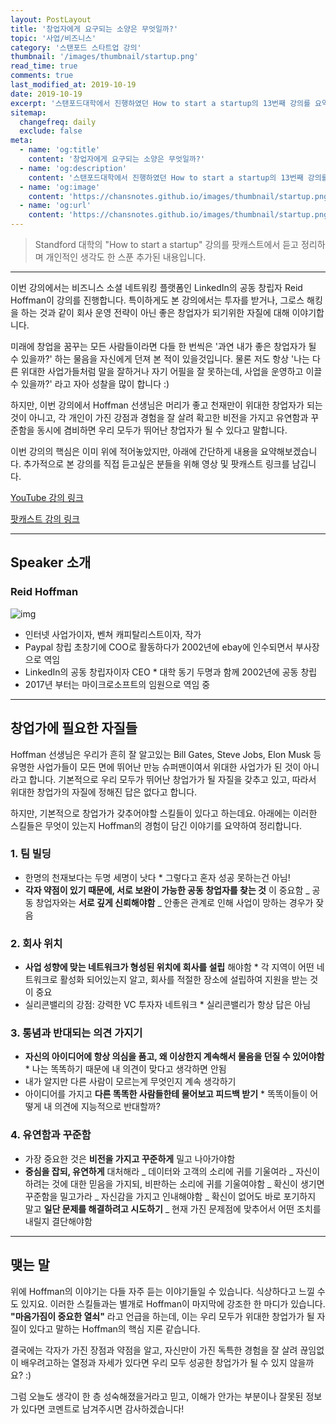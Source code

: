 ```yaml
---
layout: PostLayout
title: '창업자에게 요구되는 소양은 무엇일까?'
topic: '사업/비즈니스'
category: '스탠포드 스타트업 강의'
thumbnail: '/images/thumbnail/startup.png'
read_time: true
comments: true
last_modified_at: 2019-10-19
date: 2019-10-19
excerpt: '스탠포드대학에서 진행하였던 How to start a startup의 13번째 강의를 요약정리한 글입니다.'
sitemap:
  changefreq: daily
  exclude: false
meta:
  - name: 'og:title'
    content: '창업자에게 요구되는 소양은 무엇일까?'
  - name: 'og:description'
    content: '스탠포드대학에서 진행하였던 How to start a startup의 13번째 강의를 요약정리한 글입니다.'
  - name: 'og:image'
    content: 'https://chansnotes.github.io/images/thumbnail/startup.png'
  - name: 'og:url'
    content: 'https://chansnotes.github.io/images/thumbnail/startup.png'
---
```


> Standford 대학의 "How to start a startup" 강의를 팟캐스트에서 듣고 정리하며 개인적인 생각도 한 스푼 추가된 내용입니다.

---

이번 강의에서는 비즈니스 소셜 네트워킹 플랫폼인 LinkedIn의 공동 창립자 Reid Hoffman이 강의를 진행합니다.
특이하게도 본 강의에서는 투자를 받거나, 그로스 해킹을 하는 것과 같이 회사 운영 전략이 아닌 좋은 창업자가 되기위한 자질에 대해 이야기합니다.

미래에 창업을 꿈꾸는 모든 사람들이라면 다들 한 번씩은 '과연 내가 좋은 창업자가 될 수 있을까?' 하는 물음을 자신에게 던져 본 적이 있을것입니다. 물론 저도 항상 '나는 다른 위대한 사업가들처럼 말을 잘하거나 자기 어필을 잘 못하는데, 사업을 운영하고 이끌 수 있을까?' 라고 자아 성찰을 많이 합니다 :)

하지만, 이번 강의에서 Hoffman 선생님은 머리가 좋고 천재만이 위대한 창업자가 되는 것이 아니고, 각 개인이 가진 강점과 경험을 잘 살려 확고한 비전을 가지고 유연함과 꾸준함을 동시에 겸비하면 우리 모두가 뛰어난 창업자가 될 수 있다고 말합니다.

이번 강의의 핵심은 이미 위에 적어놓았지만, 아래에 간단하게 내용을 요약해보겠습니다.
추가적으로 본 강의를 직접 듣고싶은 분들을 위해 영상 및 팟캐스트 링크를 남깁니다.

[YouTube 강의 링크](https://youtu.be/dQ7ZvO5DpIw)

[팟캐스트 강의 링크](https://player.fm/series/how-to-start-a-startup/13-reid-hoffman-how-to-be-a-great-founder)

---

## Speaker 소개

### Reid Hoffman

![img](https://techcrunch.com/wp-content/uploads/2018/06/Reid-Hoffman_landscape.jpg?w=730&crop=1)

- 인터넷 사업가이자, 벤쳐 캐피탈리스트이자, 작가
- Paypal 창립 초창기에 COO로 활동하다가 2002년에 ebay에 인수되면서 부사장으로 역임
- LinkedIn의 공동 창립자이자 CEO \* 대학 동기 두명과 함께 2002년에 공동 창립
- 2017년 부터는 마이크로소프트의 임원으로 역임 중

---

## 창업가에 필요한 자질들

Hoffman 선생님은 우리가 흔히 잘 알고있는 Bill Gates, Steve Jobs, Elon Musk 등 유명한 사업가들이 모든 면에 뛰어난 만능 슈퍼맨이여서 위대한 사업가가 된 것이 아니라고 합니다.
기본적으로 우리 모두가 뛰어난 창업가가 될 자질을 갖추고 있고, 따라서 위대한 창업가의 자질에 정해진 답은 없다고 합니다.

하지만, 기본적으로 창업가가 갖추어야할 스킬들이 있다고 하는데요. 아래에는 이러한 스킬들은 무엇이 있는지 Hoffman의 경험이 담긴 이야기를 요약하여 정리합니다.

### 1. 팀 빌딩

- 한명의 천재보다는 두명 세명이 낫다 \* 그렇다고 혼자 성공 못하는건 아님!
- **각자 약점이 있기 때문에, 서로 보완이 가능한 공동 창업자를 찾는 것** 이 중요함
  _ 공동 창업자와는 **서로 깊게 신뢰해야함**
  _ 안좋은 관계로 인해 사업이 망하는 경우가 잦음

### 2. 회사 위치

- **사업 성향에 맞는 네트워크가 형성된 위치에 회사를 설립** 해야함 \* 각 지역이 어떤 네트워크로 활성화 되어있는지 알고, 회사를 적절한 장소에 설립하여 지원을 받는 것이 중요
- 실리콘밸리의 강점: 강력한 VC 투자자 네트워크 \* 실리콘밸리가 항상 답은 아님

### 3. 통념과 반대되는 의견 가지기

- **자신의 아이디어에 항상 의심을 품고, 왜 이상한지 계속해서 물음을 던질 수 있어야함** \* 나는 똑똑하기 때문에 내 의견이 맞다고 생각하면 안됨
- 내가 알지만 다른 사람이 모르는게 무엇인지 계속 생각하기
- 아이디어를 가지고 **다른 똑똑한 사람들한테 물어보고 피드백 받기** \* 똑똑이들이 어떻게 내 의견에 지능적으로 반대할까?

### 4. 유연함과 꾸준함

- 가장 중요한 것은 **비전을 가지고 꾸준하게** 밀고 나아가야함
- **중심을 잡되, 유연하게** 대처해라
  _ 데이터와 고객의 소리에 귀를 기울여라
  _ 자신이 하려는 것에 대한 믿음을 가지되, 비판하는 소리에 귀를 기울여야함
  _ 확신이 생기면 꾸준함을 밀고가라
  _ 자신감을 가지고 인내해야함
  _ 확신이 없어도 바로 포기하지 말고 **일단 문제를 해결하려고 시도하기**
  _ 현재 가진 문제점에 맞추어서 어떤 조치를 내릴지 결단해야함

---

## 맺는 말

위에 Hoffman의 이야기는 다들 자주 듣는 이야기들일 수 있습니다.
식상하다고 느낄 수도 있지요. 이러한 스킬들과는 별개로 Hoffman이 마지막에 강조한 한 마디가 있습니다.
**"마음가짐이 중요한 열쇠"** 라고 언급을 하는데, 이는 우리 모두가 위대한 창업가가 될 자질이 있다고 말하는 Hoffman의 핵심 지론 같습니다.

결국에는 각자가 가진 장점과 약점을 알고, 자신만이 가진 독특한 경험을 잘 살려 끊임없이 배우려고하는 열정과 자세가 있다면 우리 모두 성공한 창업가가 될 수 있지 않을까요? :)

그럼 오늘도 생각이 한 층 성숙해졌을거라고 믿고, 이해가 안가는 부분이나 잘못된 정보가 있다면 코멘트로 남겨주시면 감사하겠습니다!

